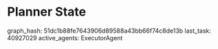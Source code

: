 # Planner State

graph_hash: 51dc1b88fe7643906d89588a43bb66f74c8de13b
last_task: 40927029
active_agents: ExecutorAgent
